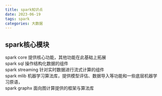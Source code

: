 ```yaml
---
title: spark知识点
date: 2023-06-19 
tags: spark
categories: 大数据
---
```


## spark核心模块
spark core 提供核心功能，其他功能在此基础上拓展 <br>
spark sql 操作结构化数据的组件 <br>
spark streaming 针对实时数据进行流式计算的组件 <br>
spark mlib 机器学习算法库，提供模型评估、数据导入等功能和一些底层机器学习原语， <br>
spark graphx 面向图计算提供的框架与算法库 <br>